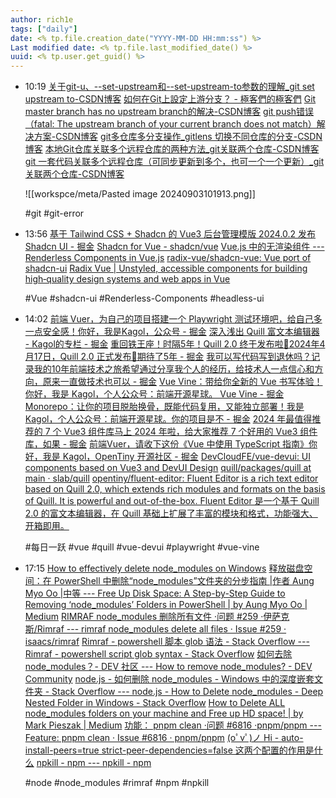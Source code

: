 ```yaml
---
author: rich1e
tags: ["daily"]
date: <% tp.file.creation_date("YYYY-MM-DD HH:mm:ss") %>
Last modified date: <% tp.file.last_modified_date() %>
uuid: <% tp.user.get_guid() %>
---
```


- 10:19 
  [关于git-u、--set-upstream和--set-upstream-to参数的理解_git set upstream to-CSDN博客](https://blog.csdn.net/qq_41101870/article/details/125618997)
  [如何在Git上設定上游分支？ - 極客們的極客們](https://www.geeksforgeeks.org/how-to-set-upstream-branch-on-git/)
  [Git master branch has no upstream branch的解决-CSDN博客](https://blog.csdn.net/benben_2015/article/details/78803753)
  [git push错误（fatal: The upstream branch of your current branch does not match）解决方案-CSDN博客](https://blog.csdn.net/hl_java/article/details/80751286)
  [git多仓库多分支操作_gitlens 切换不同仓库的分支-CSDN博客](https://blog.csdn.net/zqws1018/article/details/105024506)
  [本地Git仓库关联多个远程仓库的两种方法_git关联两个仓库-CSDN博客](https://blog.csdn.net/fyshining/article/details/139274969)
  [git 一套代码关联多个远程仓库（可同步更新到多个，也可一个一个更新）_git关联两个仓库-CSDN博客](https://blog.csdn.net/qq_35971976/article/details/125544889)
  
  ![[workspce/meta/Pasted image 20240903101913.png]]
  
  #git #git-error 
- 13:56 
  [基于 Tailwind CSS + Shadcn 的 Vue3 后台管理模版 2024.0.2 发布Shadcn UI - 掘金](https://juejin.cn/post/7350977434096844841)
  [Shadcn for Vue - shadcn/vue](https://www.shadcn-vue.com/)
  [Vue.js 中的无渲染组件 --- Renderless Components in Vue.js](https://adamwathan.me/renderless-components-in-vuejs/)
  [radix-vue/shadcn-vue: Vue port of shadcn-ui](https://github.com/radix-vue/shadcn-vue)
  [Radix Vue | Unstyled, accessible components for building high‑quality design systems and web apps in Vue](https://www.radix-vue.com/)
  
  #Vue #shadcn-ui #Renderless-Components #headless-ui  
- 14:02 
  [前端 Vuer，为自己的项目搭建一个 Playwright 测试环境吧，给自己多一点安全感！你好，我是Kagol，公众号 - 掘金](https://juejin.cn/post/7409138396793061410?utm_source=gold_browser_extension)
  [深入浅出 Quill 富文本编辑器 - Kagol的专栏 - 掘金](https://juejin.cn/column/7325707131678769152)
  [重回铁王座！时隔5年！Quill 2.0 终于发布啦🎉2024年4月17日，Quill 2.0 正式发布🎉期待了5年 - 掘金](https://juejin.cn/post/7361284455535755299)
  [我可以写代码写到退休吗？记录我的10年前端技术之旅希望通过分享我个人的经历，给技术人一点信心和方向，原来一直做技术也可以 - 掘金](https://juejin.cn/post/7361700765763780643)
  [Vue Vine：带给你全新的 Vue 书写体验！你好，我是 Kagol，个人公众号：前端开源星球。 Vue Vine - 掘金](https://juejin.cn/post/7399273700102635570)
  [Monorepo：让你的项目脱胎换骨，既能代码复用，又能独立部署！我是Kagol，个人公众号：前端开源星球。你的项目是不 - 掘金](https://juejin.cn/post/7404777192704868362)
  [2024 年最值得推荐的 7 个 Vue3 组件库马上 2024 年啦，给大家推荐 7 个好用的 Vue3 组件库，如果 - 掘金](https://juejin.cn/post/7310786618390380581)
  [前端Vuer，请收下这份《Vue 中使用 TypeScript 指南》你好，我是 Kagol，OpenTiny 开源社区 - 掘金](https://juejin.cn/post/7215971680350093349)
  [DevCloudFE/vue-devui: UI components based on Vue3 and DevUI Design](https://github.com/DevCloudFE/vue-devui)
  [quill/packages/quill at main · slab/quill](https://github.com/slab/quill/tree/main/packages/quill)
  [opentiny/fluent-editor: Fluent Editor is a rich text editor based on Quill 2.0, which extends rich modules and formats on the basis of Quill. It is powerful and out-of-the-box. Fluent Editor 是一个基于 Quill 2.0 的富文本编辑器，在 Quill 基础上扩展了丰富的模块和格式，功能强大、开箱即用。](https://github.com/opentiny/fluent-editor)
  
  #每日一跃 #vue #quill #vue-devui #playwright #vue-vine 
- 17:15 
  [How to effectively delete node_modules on Windows](https://spblog.net/post/2020/06/10/how-to-effectively-delete-node-modules-on-windows)
  [释放磁盘空间：在 PowerShell 中删除“node_modules”文件夹的分步指南 |作者 Aung Myo Oo |中等 --- Free Up Disk Space: A Step-by-Step Guide to Removing ‘node_modules’ Folders in PowerShell | by Aung Myo Oo | Medium](https://medium.com/@aungmo/free-up-disk-space-a-step-by-step-guide-to-removing-node-modules-folders-in-powershell-fedb3de73eed)
  [RIMRAF node_modules 删除所有文件 ·问题 #259 ·伊萨克斯/Rimraf --- rimraf node_modules delete all files · Issue #259 · isaacs/rimraf](https://github.com/isaacs/rimraf/issues/259)
  [Rimraf - powershell 脚本 glob 语法 - Stack Overflow --- Rimraf - powershell script glob syntax - Stack Overflow](https://stackoverflow.com/questions/65580201/rimraf-powershell-script-glob-syntax)
  [如何去除node_modules？- DEV 社区 --- How to remove node_modules? - DEV Community](https://dev.to/collegewap/how-to-remove-nodemodules-59ao)
  [node.js - 如何删除 node_modules - Windows 中的深度嵌套文件夹 - Stack Overflow --- node.js - How to Delete node_modules - Deep Nested Folder in Windows - Stack Overflow](https://stackoverflow.com/questions/28175200/how-to-delete-node-modules-deep-nested-folder-in-windows)
  [How to Delete ALL node_modules folders on your machine and Free up HD space! | by Mark Pieszak | Medium](https://medium.com/@MarkPieszak/how-to-delete-all-node-modules-folders-on-your-machine-and-free-up-hd-space-f3954843aeda)
  [功能： pnpm clean ·问题 #6816 ·pnpm/pnpm --- Feature: pnpm clean · Issue #6816 · pnpm/pnpm](https://github.com/pnpm/pnpm/issues/6816)
  [(oﾟvﾟ)ノ Hi - auto-install-peers=true strict-peer-dependencies=false 这两个配置的作用是什么](https://www.cnblogs.com/longmo666/p/18106099)
  [npkill - npm --- npkill - npm](https://www.npmjs.com/package/npkill#installation)
  
  #node #node_modules #rimraf #npm #npkill  